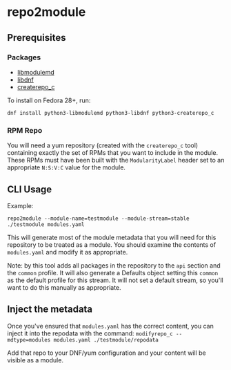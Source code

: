 # repo2module
## Prerequisites
### Packages
* [libmodulemd](https://github.com/fedora-modularity/libmodulemd)
* [libdnf](https://github.com/rpm-software-management/libdnf)
* [createrepo_c](https://github.com/rpm-software-management/createrepo_c)

To install on Fedora 28+, run:
```
dnf install python3-libmodulemd python3-libdnf python3-createrepo_c
```

### RPM Repo
You will need a yum repository (created with the `createrepo_c` tool)
containing exactly the set of RPMs that you want to include in the module.
These RPMs must have been built with the `ModularityLabel` header set to an
appropriate `N:S:V:C` value for the module.


## CLI Usage
Example:

`repo2module --module-name=testmodule --module-stream=stable ./testmodule modules.yaml`

This will generate most of the module metadata that you will need for this
repository to be treated as a module. You should examine the contents of
`modules.yaml` and modify it as appropriate.

Note: by this tool adds all packages in the repository to the `api` section and
the `common` profile. It will also generate a Defaults object setting this
`common` as the default profile for this stream. It will not set a default
stream, so you'll want to do this manually as appropriate.

## Inject the metadata
Once you've ensured that `modules.yaml` has the correct content, you can inject
it into the repodata with the command:
`modifyrepo_c --mdtype=modules modules.yaml ./testmodule/repodata`

Add that repo to your DNF/yum configuration and your content will be visible as
a module.
